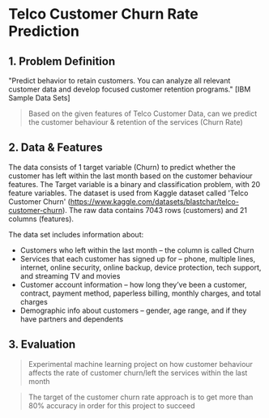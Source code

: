 # Telco Customer Churn Rate Prediction

## 1. Problem Definition

"Predict behavior to retain customers. You can analyze all relevant customer data and develop focused customer retention programs." [IBM Sample Data Sets]

> Based on the given features of Telco Customer Data, can we predict the customer behaviour & retention of the services (Churn Rate)

## 2. Data & Features

The data consists of 1 target variable (Churn) to predict whether the customer has left within the last month based on the customer behaviour features. The Target variable is a binary and classification problem, with 20 feature variables. The dataset is used from Kaggle dataset called 'Telco Customer Churn' (https://www.kaggle.com/datasets/blastchar/telco-customer-churn). The raw data contains 7043 rows (customers) and 21 columns (features).


The data set includes information about:

- Customers who left within the last month – the column is called Churn
- Services that each customer has signed up for – phone, multiple lines, internet, online security, online backup, device protection, tech support, and streaming TV and movies
- Customer account information – how long they’ve been a customer, contract, payment method, paperless billing, monthly charges, and total charges
- Demographic info about customers – gender, age range, and if they have partners and dependents

## 3. Evaluation

> Experimental machine learning project on how customer behaviour affects the rate of customer churn/left the services within the last month

> The target of the customer churn rate approach is to get more than 80% accuracy in order for this project to succeed
